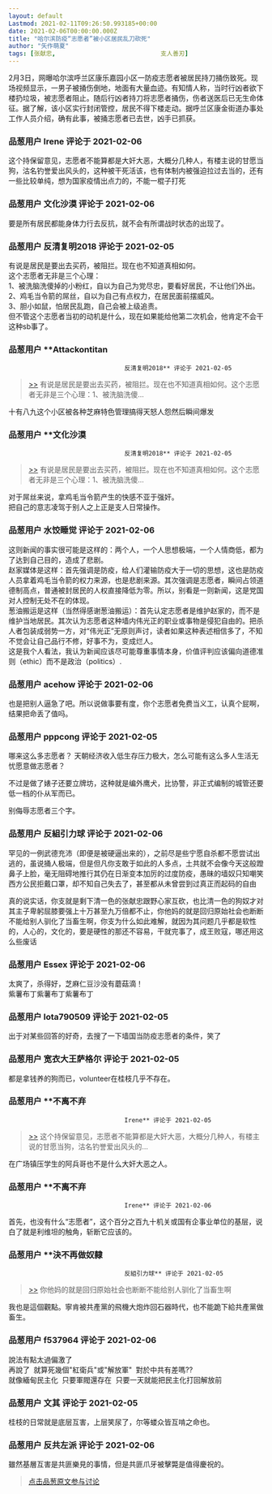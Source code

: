 ```yaml
---
layout: default
Lastmod: 2021-02-11T09:26:50.993185+00:00
date: 2021-02-06T00:00:00.000Z
title: "哈尔滨防疫“志愿者”被小区居民乱刀砍死"
author: "矢作萌夏"
tags: [张献忠,								支人善刃]
---
```


2月3日，网曝哈尔滨呼兰区康乐嘉园小区一防疫志愿者被居民持刀捅伤致死。现场视频显示，一男子被捅伤倒地，地面有大量血迹。有知情人称，当时行凶者欲下楼扔垃圾，被志愿者阻止。随后行凶者持刀将志愿者捅伤，伤者送医后已无生命体征。据了解，该小区实行封闭管控，居民不得下楼走动。据呼兰区康金街道办事处工作人员介绍，确有此事，被捅志愿者已去世，凶手已抓获。

            
### 品葱用户 **Irene** 评论于 2021-02-06
        
这个持保留意见，志愿者不能算都是大奸大恶，大概分几种人，有楼主说的甘愿当狗，沽名钓誉爱出风头的，这种被干死活该，也有体制内被强迫拉过去当的，还有一些比较单纯，想为国家疫情出点力的，不能一棍子打死
        


            
### 品葱用户 **文化沙漠** 评论于 2021-02-06
        
要是所有居民都能身体力行去反抗，就不会有所谓战时状态的出现了。
        


            
### 品葱用户 **反清复明2018** 评论于 2021-02-05
        
有说是居民是要出去买药，被阻拦。现在也不知道真相如何。  
这个志愿者无非是三个心理：  
1、被洗脑洗傻掉的小粉红，自以为自己为党尽忠，要看好居民，不让他们外出。  
2、鸡毛当令箭的屌丝，自以为自己有点权力，在居民面前摆威风。  
3、胆小如鼠，怕居民乱跑，自己会被上级追责。  
但不管这个志愿者当初的动机是什么，现在如果能给他第二次机会，他肯定不会干这种sb事了。
        


            
### 品葱用户 **Attackontitan				
									反清复明2018** 评论于 2021-02-05
        
> [\>>]( "/article/item_id-596923#") 有说是居民是要出去买药，被阻拦。现在也不知道真相如何。这个志愿者无非是三个心理：1、被洗脑洗傻...

  
十有八九这个小区被各种芝麻特色管理搞得天怒人怨然后瞬间爆发
        


            
### 品葱用户 **文化沙漠
				
									反清复明2018** 评论于 2021-02-05
        
> [\>>]( "/article/item_id-596923#") 有说是居民是要出去买药，被阻拦。现在也不知道真相如何。这个志愿者无非是三个心理：1、被洗脑洗傻...

  
对于屌丝来说，拿鸡毛当令箭产生的快感不亚于强奸。  
把自己的意志凌驾于别人之上正是支人日常操作。
        


            
### 品葱用户 **水饺睡觉** 评论于 2021-02-06
        
这则新闻的事实很可能是这样的：两个人，一个人思想极端，一个人情商低，都为了达到自己目的，造成了悲剧。  
赵家媒体是这样：首先强调是防疫，给人们灌输防疫大于一切的思想，这也是防疫人员拿着鸡毛当令箭的权力来源，也是悲剧来源。其次强调是志愿者，瞬间占领道德制高点，普通被封居民的人权直接降低为零。所以，别看是一则新闻，这是党国对人控制无处不在的体现。  
葱油搬运是这样（当然得感谢葱油搬运）：首先认定志愿者是维护赵家的，而不是维护当地居民。其次认为志愿者这种墙内伟光正的职业或事物是侵犯自由的。把杀人者包装成弱势一方，对“伟光正”无原则声讨，读者如果这种表述相信多了，不知不觉会让自己品行不修，好事不为，变成烂人。  
这是我个人看法，我认为新闻应该尽可能尊重事情本身，价值评判应该偏向道德准则（ethic）而不是政治（politics）.
        


            
### 品葱用户 **acehow** 评论于 2021-02-06
        
也是把别人逼急了吧。所以说做事要有度，你个志愿者免费当义工，认真个屁啊，结果把命丢了值吗。
        


            
### 品葱用户 **pppcong** 评论于 2021-02-05
        
哪来这么多志愿者？ 天朝经济收入低生存压力极大，怎么可能有这么多人生活无忧愿意做志愿者？  
  
不过是做了婊子还要立牌坊，这种就是编外鹰犬，比协警，非正式编制的城管还要低一档的仆从军而已。  
  
别侮辱志愿者三个字。
        


            
### 品葱用户 **反組引力球** 评论于 2021-02-06
        
罕见的一例武德充沛（即便是被硬逼出来的），之前尽是些宁愿自杀都不愿尝试出逃的，虽说捅人极端，但是但凡你支敢于如此的人多点，土共就不会像今天这般蹬鼻子上脸，毫无阻碍地推行其仍在日渐变本加厉的过度防疫，愚昧的墙奴只知嘲笑西方公民拒戴口罩，却不知自己失去了，甚至都从未曾尝到过真正而起码的自由  
  
真的说实话，你支就是剩下清一色的张献忠跟野心家互砍，也比清一色的狗奴才对其主子卑躬屈膝要强上十万甚至九万倍都不止，你他妈的就是回归原始社会也断断不能给别人驯化了当畜生啊，你支为什么如此难解，就因为其问题几乎都是软性的，人心的，文化的，要是硬性的那还不容易，干就完事了，成王败寇，哪还用这么些废话
        


            
### 品葱用户 **Essex** 评论于 2021-02-06
        
太爽了，杀得好，芝麻仁豆沙没有蘑菇滴！  
紫薯布丁紫薯布丁紫薯布丁
        


            
### 品葱用户 **lota790509** 评论于 2021-02-05
        
出于对某些回答的好奇，去搜了一下墙国当防疫志愿者的条件，笑了
        


            
### 品葱用户 **宽衣大王萨格尔** 评论于 2021-02-05
        
都是拿钱养的狗而已，volunteer在桂枝几乎不存在。
        


            
### 品葱用户 **不离不弃				
									Irene** 评论于 2021-02-05
        
> [\>>]( "/article/item_id-596908#") 这个持保留意见，志愿者不能算都是大奸大恶，大概分几种人，有楼主说的甘愿当狗，沽名钓誉爱出风头的...

  
  
在广场镇压学生的阿兵哥也不是什么大奸大恶之人。
        


            
### 品葱用户 **不离不弃				
									Irene** 评论于 2021-02-06
        
首先，也没有什么“志愿者”，这个百分之百九十机关或国有企事业单位的基层，说白了就是利维坦的触角，斩断它应该的。
        


            
### 品葱用户 **決不再做奴隸				
									反組引力球** 评论于 2021-02-05
        
> [\>>]( "/article/item_id-596947#") 你他妈的就是回归原始社会也断断不能给别人驯化了当畜生啊

  
  
我也是這個觀點。寧肯被共產黨的飛機大炮炸回石器時代，也不能跪下給共產黨做畜生。
        


            
### 品葱用户 **f537964** 评论于 2021-02-06
        
說法有點太過偏激了  
再說了  就算死幾個"紅衛兵"或"解放軍"  對於中共有差嗎??  
就像緬甸民主化  只要軍閥還存在  只要一天就能把民主化打回解放前
        


            
### 品葱用户 **文其** 评论于 2021-02-05
        
桂枝的日常就是底层互害，上层笑尿了，尔等蝼众皆互啃之命也。
        


            
### 品葱用户 **反共左派** 评论于 2021-02-06
        
雖然基層互害是共匪樂見的事情，但是共匪爪牙被擊斃是值得慶祝的。
        






> [点击品葱原文参与讨论](https://pincong.rocks/article/29326)

